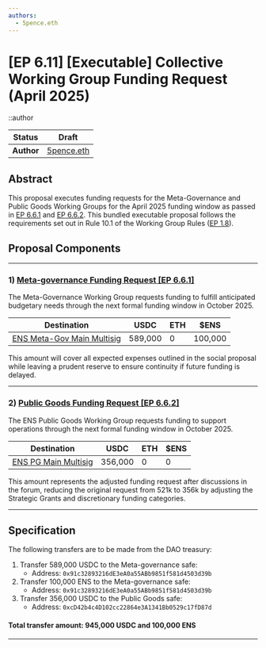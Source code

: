 ```yaml
---
authors:
  - 5pence.eth
---
```


# [EP 6.11] [Executable] Collective Working Group Funding Request (April 2025)

::author

| Status     | Draft                                            |
| ---------- | ------------------------------------------------ |
| **Author** | [5pence.eth](https://app.ens.domains/5pence.eth) |

## Abstract

This proposal executes funding requests for the Meta-Governance and Public Goods Working Groups for the April 2025 funding window as passed in [EP 6.6.1](https://discuss.ens.domains/t/6-6-1-social-april-funding-request-ens-meta-governance-working-group-term-6/20536) and [EP 6.6.2](https://discuss.ens.domains/t/6-6-2-social-april-funding-request-ens-public-goods-working-group-term-6/20532). This bundled executable proposal follows the requirements set out in Rule 10.1 of the Working Group Rules ([EP 1.8](https://docs.ens.domains/dao/proposals/1.8/)).

## Proposal Components

---

### 1) [Meta-governance Funding Request \[EP 6.6.1\]](https://discuss.ens.domains/t/6-6-1-social-april-funding-request-ens-meta-governance-working-group-term-6/20536)

The Meta-Governance Working Group requests funding to fulfill anticipated budgetary needs through the next formal funding window in October 2025.

| Destination                                                                                           | USDC    | ETH | $ENS    |
| ----------------------------------------------------------------------------------------------------- | ------- | --- | ------- |
| [ENS Meta-Gov Main Multisig](https://etherscan.io/address/0x91c32893216dE3eA0a55ABb9851f581d4503d39b) | 589,000 | 0   | 100,000 |

This amount will cover all expected expenses outlined in the social proposal while leaving a prudent reserve to ensure continuity if future funding is delayed.

---

### 2) [Public Goods Funding Request \[EP 6.6.2\]](https://discuss.ens.domains/t/6-6-2-social-april-funding-request-ens-public-goods-working-group-term-6/20532)

The ENS Public Goods Working Group requests funding to support operations through the next formal funding window in October 2025.

| Destination                                                                                     | USDC    | ETH | $ENS |
| ----------------------------------------------------------------------------------------------- | ------- | --- | ---- |
| [ENS PG Main Multisig](https://etherscan.io/address/0xcD42b4c4D102cc22864e3A1341Bb0529c17fD87d) | 356,000 | 0   | 0    |

This amount represents the adjusted funding request after discussions in the forum, reducing the original request from 521k to 356k by adjusting the Strategic Grants and discretionary funding categories.

---

## Specification

The following transfers are to be made from the DAO treasury:

1. Transfer 589,000 USDC to the Meta-governance safe:
   - Address: `0x91c32893216dE3eA0a55ABb9851f581d4503d39b`
2. Transfer 100,000 ENS to the Meta-governance safe:
   - Address: `0x91c32893216dE3eA0a55ABb9851f581d4503d39b`
3. Transfer 356,000 USDC to the Public Goods safe:
   - Address: `0xcD42b4c4D102cc22864e3A1341Bb0529c17fD87d`

#### Total transfer amount: 945,000 USDC and 100,000 ENS

---

###
